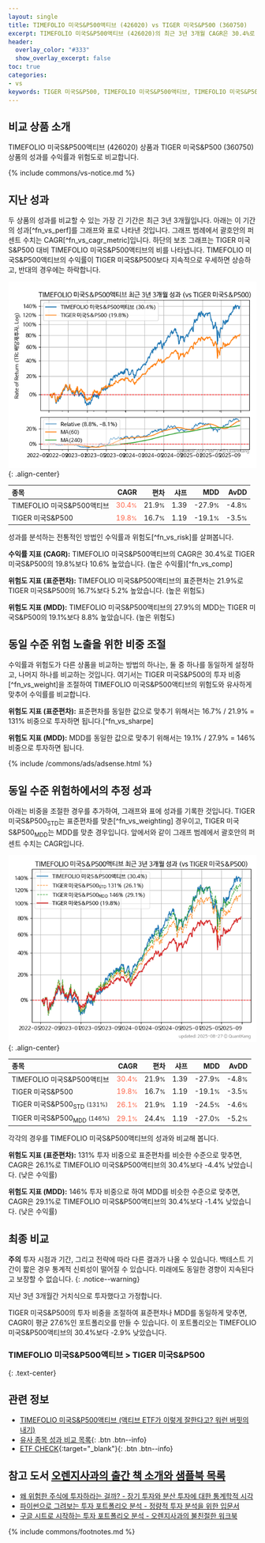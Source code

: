 ```yaml
---
layout: single
title: TIMEFOLIO 미국S&P500액티브 (426020) vs TIGER 미국S&P500 (360750)
excerpt: TIMEFOLIO 미국S&P500액티브 (426020)의 최근 3년 3개월 CAGR은 30.4%로 TIGER 미국S&P500 (360750)의 19.8%보다 10.6% 높았습니다.
header:
  overlay_color: "#333"
  show_overlay_excerpt: false
toc: true
categories:
- vs
keywords: TIGER 미국S&P500, TIMEFOLIO 미국S&P500액티브, TIMEFOLIO 미국S&P500액티브 TIGER 미국S&P500 비교, 426020, 360750, 426020 426020 비교
---
```


## 비교 상품 소개


TIMEFOLIO 미국S&P500액티브 (426020) 상품과 TIGER 미국S&P500 (360750) 상품의 성과를 수익률과 위험도로 비교합니다.





{% include commons/vs-notice.md %}

## 지난 성과

두 상품의 성과를 비교할 수 있는 가장 긴 기간은 최근 3년 3개월입니다. 아래는 이 기간의 성과[^fn_vs_perf]를 그래프와 표로 나타낸 것입니다.
그래프 범례에서 괄호안의 퍼센트 수치는 CAGR[^fn_vs_cagr_metric]입니다.
하단의 보조 그래프는 TIGER 미국S&P500 대비 TIMEFOLIO 미국S&P500액티브의 비를 나타냅니다.
TIMEFOLIO 미국S&P500액티브의 수익률이 TIGER 미국S&P500보다 지속적으로 우세하면 상승하고, 반대의 경우에는 하락합니다.

![TIMEFOLIO 미국S&P500액티브](/vs/images/426020-vs-360750_dual.png){: .align-center}

| **종목** | **CAGR** | **편차** | **샤프** | **MDD** | **AvDD** |
| :------------ | ------: | -----------: | -------: | ------: | -------: |
| TIMEFOLIO 미국S&P500액티브 | <span style="color: tomato">30.4<small>%</small></span> | 21.9<small>%</small> | 1.39 | -27.9<small>%</small> | -4.8<small>%</small> |
| TIGER 미국S&P500 | <span style="color: tomato">19.8<small>%</small></span> | 16.7<small>%</small> | 1.19 | -19.1<small>%</small> | -3.5<small>%</small> |

<!-- more -->


성과를 분석하는 전통적인 방법인 수익률과 위험도[^fn_vs_risk]를 살펴봅니다.

**수익률 지표 (CAGR):** TIMEFOLIO 미국S&P500액티브의 CAGR은 30.4%로 TIGER 미국S&P500의 19.8%보다 10.6% 높았습니다. (높은 수익률)[^fn_vs_comp]

**위험도 지표 (표준편차):** TIMEFOLIO 미국S&P500액티브의 표준편차는 21.9%로 TIGER 미국S&P500의 16.7%보다 5.2% 높았습니다. (높은 위험도)

**위험도 지표 (MDD):** TIMEFOLIO 미국S&P500액티브의 27.9%의 MDD는 TIGER 미국S&P500의 19.1%보다 8.8% 높았습니다. (높은 위험도)



## 동일 수준 위험 노출을 위한 비중 조절

수익률과 위험도가 다른 상품을 비교하는 방법의 하나는, 둘 중 하나를 동일하게 설정하고, 나머지 하나를 비교하는 것입니다.
여기서는 TIGER 미국S&P500의 투자 비중[^fn_vs_weight]을 조절하여 TIMEFOLIO 미국S&P500액티브의 위험도와 유사하게 맞추어 수익률를 비교합니다.

**위험도 지표 (표준편차):** 표준편차를 동일한 값으로 맞추기 위해서는 16.7% / 21.9% = 131% 비중으로 투자하면 됩니다.[^fn_vs_sharpe]

**위험도 지표 (MDD):** MDD를 동일한 값으로 맞추기 위해서는 19.1% / 27.9% = 146% 비중으로 투자하면 됩니다.


{% include /commons/ads/adsense.html %}



## 동일 수준 위험하에서의 추정 성과

아래는 비중을 조절한 경우를 추가하여, 그래프와 표에 성과를 기록한 것입니다.
TIGER 미국S&P500<sub>STD</sub>는 표준편차를 맞춘[^fn_vs_weighting] 경우이고, TIGER 미국S&P500<sub>MDD</sub>는 MDD를 맞춘 경우입니다.
앞에서와 같이 그래프 범례에서 괄호안의 퍼센트 수치는 CAGR입니다.


![TIMEFOLIO 미국S&P500액티브](/vs/images/426020-vs-360750.png){: .align-center}



| **종목** | **CAGR** | **편차** | **샤프** | **MDD** | **AvDD** |
| :------------ | ------: | -----------: | -------: | ------: | -------: |
| TIMEFOLIO 미국S&P500액티브 | <span style="color: tomato">30.4<small>%</small></span> | 21.9<small>%</small> | 1.39 | -27.9<small>%</small> | -4.8<small>%</small> |
| TIGER 미국S&P500 | <span style="color: tomato">19.8<small>%</small></span> | 16.7<small>%</small> | 1.19 | -19.1<small>%</small> | -3.5<small>%</small> |
| TIGER 미국S&P500<sub>STD</sub> <small>(131%)</small> | <span style="color: tomato">26.1<small>%</small></span> | 21.9<small>%</small> | 1.19 | -24.5<small>%</small> | -4.6<small>%</small> |
| TIGER 미국S&P500<sub>MDD</sub> <small>(146%)</small> | <span style="color: tomato">29.1<small>%</small></span> | 24.4<small>%</small> | 1.19 | -27.0<small>%</small> | -5.2<small>%</small> |



각각의 경우를 TIMEFOLIO 미국S&P500액티브의 성과와 비교해 봅니다.

**위험도 지표 (표준편차):** 131% 투자 비중으로 표준편차를 비슷한 수준으로 맞추면, CAGR은 26.1%로 TIMEFOLIO 미국S&P500액티브의 30.4%보다 -4.4% 낮았습니다. (낮은 수익률)

**위험도 지표 (MDD):** 146% 투자 비중으로 하여 MDD를 비슷한 수준으로 맞추면, CAGR은 29.1%로 TIMEFOLIO 미국S&P500액티브의 30.4%보다 -1.4% 낮았습니다. (낮은 수익률)




## 최종 비교

**주의** 투자 시점과 기간, 그리고 전략에 따라 다른 결과가 나올 수 있습니다. 백테스트 기간이 짧은 경우 통계적 신뢰성이 떨어질 수 있습니다. 미래에도 동일한 경향이 지속된다고 보장할 수 없습니다.
{: .notice--warning}

지난 3년 3개월간 거치식으로 투자했다고 가정합니다.

TIGER 미국S&P500의 투자 비중을 조절하여 표준편차나 MDD를 동일하게 맞추면, CAGR이 평균 27.6%인 포트폴리오를 만들 수 있습니다.
이 포트폴리오는 TIMEFOLIO 미국S&P500액티브의 30.4%보다 -2.9% 낮았습니다.

### TIMEFOLIO 미국S&P500액티브 &gt; TIGER 미국S&P500
{: .text-center}


## 관련 정보

- [TIMEFOLIO 미국S&P500액티브 (액티브 ETF가 이렇게 잘한다고? 워런 버핏의 내기)](https://kongdori.tistory.com/215)
- [유사 종목 성과 비교 목록](/vs/){: .btn .btn--info}
- [ETF CHECK](https://www.etfcheck.co.kr/mobile/etpitem/360750/compare?compCode%5B%5D=426020){:target="_blank"}{: .btn .btn--info}


## 참고 도서 [오렌지사과의 출간 책 소개와 샘플북 목록](https://kongdori.tistory.com/691)

- [왜 위험한 주식에 투자하라는 걸까? - 장기 투자와 분산 투자에 대한 통계학적 시각](https://kongdori.tistory.com/421)
- [파이썬으로 그려보는 투자 포트폴리오 분석  - 정량적 투자 분석을 위한 입문서](https://kongdori.tistory.com/643)
- [구글 시트로 시작하는 투자 포트폴리오 분석 - 오렌지사과의 불친절한 워크북](https://kongdori.tistory.com/449)

{% include commons/footnotes.md %}